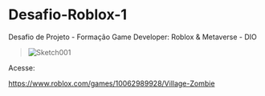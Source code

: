 # Desafio-Roblox-1
Desafio de Projeto - Formação Game Developer: Roblox &amp; Metaverse - DIO

> ![Sketch001](https://user-images.githubusercontent.com/80131918/176499425-c09b0212-bcc5-458a-ab95-99844a1d2d6c.png)

Acesse:

https://www.roblox.com/games/10062989928/Village-Zombie
